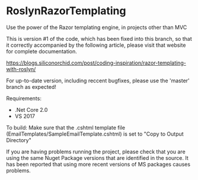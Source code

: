 # RoslynRazorTemplating
Use the power of the Razor templating engine, in projects other than MVC

This is version #1 of the code, which has been fixed into this branch, so that it correctly accompanied by the following article, please visit that website for complete documentation.

https://blogs.siliconorchid.com/post/coding-inspiration/razor-templating-with-roslyn/

For up-to-date version, including reccent bugfixes, please use the 'master' branch as expected!

Requirements:
* .Net Core 2.0
* VS 2017

To build:
Make sure that the .cshtml template file (EmailTemplates/SampleEmailTemplate.cshtml) is set to "Copy to Output Directory"

If you are having problems running the project, please check that you are using the same Nuget Package versions that are identified in the source.   It has been reported that using more recent versions of MS packages causes problems.